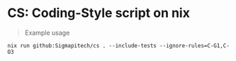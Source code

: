 # CS: Coding-Style script on nix

> Example usage

```
nix run github:Sigmapitech/cs . --include-tests --ignore-rules=C-G1,C-O3
```
